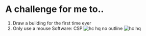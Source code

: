 # A challenge for me to..
1) Draw a building for the first time ever
2) Only use a mouse 
Software: CSP 
![hc hq no outline](https://github.com/se1yu/JeslynsArt/assets/121521414/381cd337-4848-4dc4-b408-0d5219574255)
![hc hq](https://github.com/se1yu/JeslynsArt/assets/121521414/df178190-6cc8-4d51-a8d1-a8e5f60f41cb)

